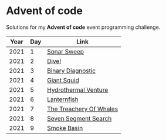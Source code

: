 # Advent of code

Solutions for my **Advent of code** event programming challenge.

| Year  | Day | Link | 
| ------------- | ------------- | ------------- |
| 2021 | 1 | [Sonar Sweep](https://adventofcode.com/2021/day/1) |
| 2021 | 2 | [Dive!](https://adventofcode.com/2021/day/2) |
| 2021 | 3 | [Binary Diagnostic](https://adventofcode.com/2021/day/3)
| 2021 | 4 | [Giant Squid](https://adventofcode.com/2021/day/4)
| 2021 | 5 | [Hydrothermal Venture](https://adventofcode.com/2021/day/5)
| 2021 | 6 | [Lanternfish](https://adventofcode.com/2021/day/6)
| 2021 | 7 | [The Treachery Of Whales](https://adventofcode.com/2021/day/7)
| 2021 | 8 | [Seven Segment Search](https://adventofcode.com/2021/day/8)
| 2021 | 9 | [Smoke Basin](https://adventofcode.com/2021/day/9)